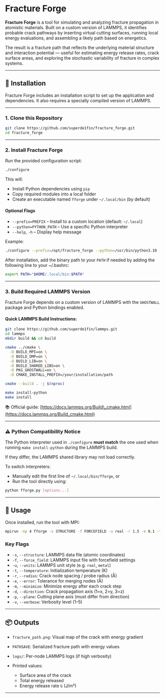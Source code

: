 # Fracture Forge

**Fracture Forge** is a tool for simulating and analyzing fracture propagation in atomistic materials. Built on a custom version of LAMMPS, it identifies probable crack pathways by inserting virtual cutting surfaces, running local energy evaluations, and assembling a likely path based on energetics.

The result is a fracture path that reflects the underlying material structure and interaction potential — useful for estimating energy release rates, crack surface areas, and exploring the stochastic variability of fracture in complex systems.

---

## 🔧 Installation

Fracture Forge includes an installation script to set up the application and dependencies. It also requires a specially compiled version of LAMMPS.

---

### 1. Clone this Repository

```bash
git clone https://github.com/superde1fin/fracture_forge.git
cd fracture_forge
```

---

### 2. Install Fracture Forge

Run the provided configuration script:

```bash
./configure
```

This will:

* Install Python dependencies using `pip`
* Copy required modules into a local folder
* Create an executable named `fforge` under `~/.local/bin` (by default)

#### Optional Flags

* `--prefix=PREFIX` – Install to a custom location (default: `~/.local`)
* `--python=PYTHON_PATH` – Use a specific Python interpreter
* `--help`, `-h` – Display help message

Example:

```bash
./configure --prefix=/opt/fracture_forge --python=/usr/bin/python3.10
```

After installation, add the binary path to your `PATH` if needed by adding the following line to your \~/.bashrc:

```bash
export PATH="$HOME/.local/bin:$PATH"
```

---

### 3. Build Required LAMMPS Version

Fracture Forge depends on a custom version of LAMMPS with the `GHOSTWALL` package and Python bindings enabled.

#### Quick LAMMPS Build Instructions:

```bash
git clone https://github.com/superde1fin/lammps.git
cd lammps
mkdir build && cd build

cmake ../cmake \
  -D BUILD_MPI=on \
  -D BUILD_OMP=on \
  -D BUILD_LIB=on \
  -D BUILD_SHARED_LIBS=on \
  -D PKG_GHOSTWALL=on \
  -D CMAKE_INSTALL_PREFIX=/your/installation/path

cmake --build . -j $(nproc)

make install-python
make install
```

📚 Official guide: [https://docs.lammps.org/Build\_cmake.html](https://docs.lammps.org/Build_cmake.html)

---

### ⚠️ Python Compatibility Notice

The Python interpreter used in `./configure` **must match** the one used when running `make install-python` during the LAMMPS build.

If they differ, the LAMMPS shared library may not load correctly.

To switch interpreters:

* Manually edit the first line of `~/.local/bin/fforge`, or
* Run the tool directly using:

```bash
python fforge.py [options...]
```

---

## 🚀 Usage

Once installed, run the tool with MPI:

```bash
mpirun -np 4 fforge -s STRUCTURE -f FORCEFIELD -u real -r 1.5 -e 0.1 -t 300 -v 3 -m
```

### Key Flags

* `-s`, `--structure`: LAMMPS data file (atomic coordinates)
* `-f`, `--force_field`: LAMMPS input file with forcefield settings
* `-u`, `--units`: LAMMPS unit style (e.g. `real`, `metal`)
* `-t`, `--temperature`: Initialization temperature (K)
* `-r`, `--radius`: Crack node spacing / probe radius (Å)
* `-e`, `--error`: Tolerance for merging nodes (Å)
* `-m`, `--minimize`: Minimize energy after each crack step
* `-d`, `--direction`: Crack propagation axis (1=x, 2=y, 3=z)
* `-p`, `--plane`: Cutting plane axis (must differ from direction)
* `-v`, `--verbose`: Verbosity level (1–5)

---

## 📦 Outputs

* `fracture_path.png`: Visual map of the crack with energy gradient
* `PATHSAVE`: Serialized fracture path with energy values
* `logs/`: Per-node LAMMPS logs (if high verbosity)
* Printed values:

  * Surface area of the crack
  * Total energy released
  * Energy release rate `G` (J/m²)

---
